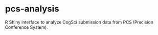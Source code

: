 # pcs-analysis
R Shiny interface to analyze CogSci submission data from PCS (Precision Conference System).
